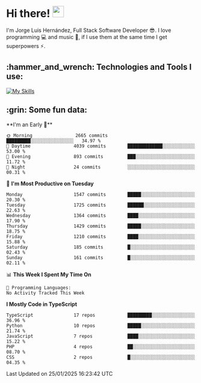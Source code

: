 <h1 align="left">
 <abc>
  <br>Hi there! <img src="https://user-images.githubusercontent.com/42378118/110234147-e3259600-7f4e-11eb-95be-0c4047144dea.gif" width="30"><br>
 </abc>
</h1>

I'm Jorge Luis Hernández, Full Stack Software Developer :sunglasses:. I love programming :computer: and music :musical_score:, if I use them at the same time I get superpowers :zap:. 


<h2 align="left">:hammer_and_wrench: Technologies and Tools I use:</h2>

[![My Skills](https://skillicons.dev/icons?i=js,ts,html,css,py,vue,react,next,nest,postgres,mysql)](https://skillicons.dev)

<h2 align="left">:grin: Some fun data:</h2>
<!--START_SECTION:waka-->
**I'm an Early 🐤** 

```text
🌞 Morning                2665 commits        █████████░░░░░░░░░░░░░░░░   34.97 % 
🌆 Daytime                4039 commits        █████████████░░░░░░░░░░░░   53.00 % 
🌃 Evening                893 commits         ███░░░░░░░░░░░░░░░░░░░░░░   11.72 % 
🌙 Night                  24 commits          ░░░░░░░░░░░░░░░░░░░░░░░░░   00.31 % 
```
📅 **I'm Most Productive on Tuesday** 

```text
Monday                   1547 commits        █████░░░░░░░░░░░░░░░░░░░░   20.30 % 
Tuesday                  1725 commits        ██████░░░░░░░░░░░░░░░░░░░   22.63 % 
Wednesday                1364 commits        ████░░░░░░░░░░░░░░░░░░░░░   17.90 % 
Thursday                 1429 commits        █████░░░░░░░░░░░░░░░░░░░░   18.75 % 
Friday                   1210 commits        ████░░░░░░░░░░░░░░░░░░░░░   15.88 % 
Saturday                 185 commits         █░░░░░░░░░░░░░░░░░░░░░░░░   02.43 % 
Sunday                   161 commits         █░░░░░░░░░░░░░░░░░░░░░░░░   02.11 % 
```


📊 **This Week I Spent My Time On** 

```text
💬 Programming Languages: 
No Activity Tracked This Week
```

**I Mostly Code in TypeScript** 

```text
TypeScript               17 repos            █████████░░░░░░░░░░░░░░░░   36.96 % 
Python                   10 repos            █████░░░░░░░░░░░░░░░░░░░░   21.74 % 
JavaScript               7 repos             ████░░░░░░░░░░░░░░░░░░░░░   15.22 % 
PHP                      4 repos             ██░░░░░░░░░░░░░░░░░░░░░░░   08.70 % 
CSS                      2 repos             █░░░░░░░░░░░░░░░░░░░░░░░░   04.35 % 
```




 Last Updated on 25/01/2025 16:23:42 UTC
<!--END_SECTION:waka-->
